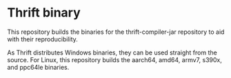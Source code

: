 # Thrift binary

This repository builds the binaries for the thrift-compiler-jar repository to aid with their reproducibility.

As Thrift distributes Windows binaries, they can be used straight from the source. For Linux, this repository builds the aarch64, amd64, armv7, s390x, and ppc64le binaries.
